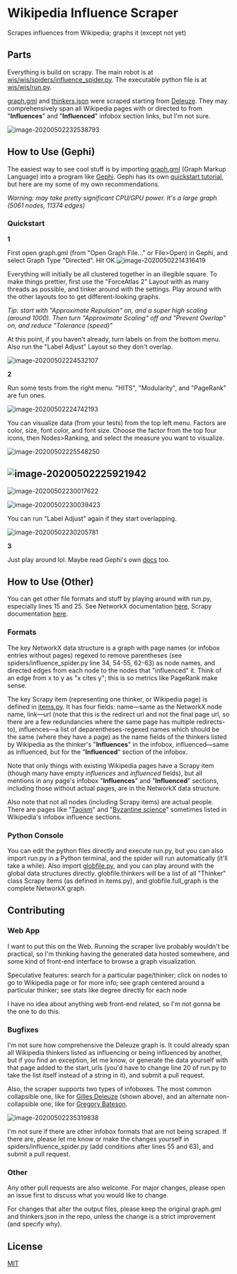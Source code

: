 # Wikipedia Influence Scraper
Scrapes influences from Wikipedia; graphs it (except not yet)

## Parts
Everything is build on scrapy. The main robot is at [wis/wis/spiders/influence_spider.py](https://github.com/mlegls/wikipedia-influence-scraper/blob/master/wis/wis/spiders/influence_spider.py). The executable python file is at [wis/wis/run.py](https://github.com/mlegls/wikipedia-influence-scraper/blob/master/wis/wis/run.py).

[graph.gml](https://github.com/mlegls/wikipedia-influence-scraper/blob/master/wis/wis/graph.gml) and [thinkers.json](https://github.com/mlegls/wikipedia-influence-scraper/blob/master/wis/wis/thinkers.json) were scraped starting from [Deleuze](https://en.wikipedia.org/wiki/Gilles_Deleuze). They may comprehensively span all Wikipedia pages with or directed to from "**Influences**" and "**Influenced**" infobox section links, but I'm not sure.

![image-20200502232538793](/home/mlegl/.config/Typora/typora-user-images/image-20200502232538793.png)

## How to Use (Gephi)

The easiest way to see cool stuff is by importing [graph.gml](https://github.com/mlegls/wikipedia-influence-scraper/blob/master/wis/wis/graph.gml) (Graph Markup Language) into a program like [Gephi](https://gephi.org/). Gephi has its own [quickstart tutorial](https://gephi.org/tutorials/gephi-tutorial-quick_start.pdf), but here are my some of my own recommendations. 

*Warning: may take pretty significant CPU/GPU power. It's a large graph (5061 nodes, 11374 edges)*

### Quickstart

**1** 

First open graph.gml (from "Open Graph File..." or File>Open) in Gephi, and select Graph Type "Directed". Hit OK.![image-20200502214316419](/home/mlegl/.config/Typora/typora-user-images/image-20200502214316419.png)



Everything will initially be all clustered together in an illegible square. To make things prettier, first use the "ForceAtlas 2" Layout with as many threads as possible, and tinker around with the settings. Play around with the other layouts too to get different-looking graphs.

*Tip: start with "Approximate Repulsion" on, and a super high scaling (around 1000). Then turn "Approximate Scaling" off and "Prevent Overlap" on, and reduce "Tolerance (speed)"*

At this point, if you haven't already, turn labels on from the bottom menu. Also run the "Label Adjust" Layout so they don't overlap.

![image-20200502224532107](/home/mlegl/.config/Typora/typora-user-images/image-20200502224532107.png)

**2**

Run some tests from the right menu. "HITS", "Modularity", and "PageRank" are fun ones.

![image-20200502224742193](/home/mlegl/.config/Typora/typora-user-images/image-20200502224742193.png)

You can visualize data (from your tests) from the top left menu. Factors are color, size, font color, and font size. Choose the factor from the top four icons, then Nodes>Ranking, and select the measure you want to visualize.

![image-20200502225548250](/home/mlegl/.config/Typora/typora-user-images/image-20200502225548250.png)

## ![image-20200502225921942](/home/mlegl/.config/Typora/typora-user-images/image-20200502225921942.png)

![image-20200502230017622](/home/mlegl/.config/Typora/typora-user-images/image-20200502230017622.png)

![image-20200502230039423](/home/mlegl/.config/Typora/typora-user-images/image-20200502230039423.png)

You can run "Label Adjust" again if they start overlapping.

![image-20200502230205781](/home/mlegl/.config/Typora/typora-user-images/image-20200502230205781.png)

**3**

Just play around lol. Maybe read Gephi's own [docs](https://gephi.org/users/) too.

## How to Use (Other)

You can get other file formats and stuff by playing around with run.py, especially lines 15 and 25. See NetworkX documentation [here](https://networkx.github.io/documentation/stable/reference/readwrite/index.html), Scrapy documentation [here](https://docs.scrapy.org/en/latest/topics/feed-exports.html).

### Formats

The key NetworkX data structure is a graph with page names (or infobox entries without pages) regexed to remove parentheses (see spiders/influence_spider.py line 34, 54-55, 62-63) as node names, and directed edges from each node to the nodes that "influenced" it. Think of an edge from x to y as "x cites y"; this is so metrics like PageRank make sense.

The key Scrapy item (representing one thinker, or Wikipedia page) is defined in [items.py](https://github.com/mlegls/wikipedia-influence-scraper/blob/master/wis/wis/items.py). It has four fields: name—same as the NetworkX node name, link—url (note that this is the redirect url and not the final page url, so there are a few redundancies where the same page has multiple redirects-to), influences—a list of deparentheses-regexed names which should be the same (where they have a page) as the name fields of the thinkers listed by Wikipedia as the thinker's "**Influences**" in the infobox, influenced—same as influenced, but for the "**Influenced**" section of the infobox.

Note that only things with existing Wikipedia pages have a Scrapy item (though many have empty *influences* and *influenced* fields), but all mentions in any page's infobox "**Influences**" and "**Influenced**" sections, including those without actual pages, are in the NetworkX data structure.

Also note that not all nodes (including Scrapy items) are actual people. There are pages like "[Taoism](https://en.wikipedia.org/wiki/Taoism)" and "[Byzantine science](https://en.wikipedia.org/wiki/Byzantine_science)" sometimes listed in Wikipedia's infobox influence sections.

### Python Console

You can edit the python files directly and execute run.py, but you can also import run.py in a Python terminal, and the spider will run automatically (it'll take a while). Also import [globfile.py](https://github.com/mlegls/wikipedia-influence-scraper/blob/master/wis/wis/globfile.py), and you can play around with the global data structures directly. globfile.thinkers will be a list of all "Thinker" class Scrapy items (as defined in items.py), and globfile.full_graph is the complete NetworkX graph.

 

## Contributing

### Web App

I want to put this on the Web. Running the scraper live probably wouldn't be practical, so I'm thinking having the generated data hosted somewhere, and some kind of front-end interface to browse a graph visualization. 

Speculative features: search for a particular page/thinker; click on nodes to go to Wikipedia page or for more info; see graph centered around a particular thinker; see stats like degree directly for each node 

I have no idea about anything web front-end related, so I'm not gonna be the one to do this.

### Bugfixes

I'm not sure how comprehensive the Deleuze graph is. It could already span all Wikipedia thinkers listed as influencing or being influenced by another, but if you find an exception, let me know, or generate the data yourself with that page added to the start_urls (you'd have to change line 20 of run.py to take the list itself instead of a string in it), and submit a pull request.

 Also, the scraper supports two types of infoboxes. The most common collapsible one, like for [Gilles Deleuze](https://en.wikipedia.org/wiki/Gilles_Deleuze) (shown above), and an alternate non-collapsible one, like for [Gregory Bateson](https://en.wikipedia.org/wiki/Gregory_Bateson).

![image-20200502235319838](/home/mlegl/.config/Typora/typora-user-images/image-20200502235319838.png)

I'm not sure if there are other infobox formats that are not being scraped. If there are, please let me know or make the changes yourself in spiders/influence_spider.py (add conditions after lines 55 and 63), and submit a pull request.

### Other

Any other pull requests are also welcome. For major changes, please open an issue first to discuss what you would like to change.

For changes that alter the output files, please keep the original graph.gml and thinkers.json in the repo, unless the change is a strict improvement (and specify why).

## License

[MIT](https://choosealicense.com/licenses/mit/)

